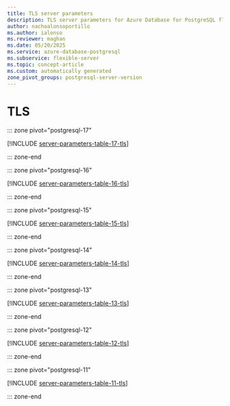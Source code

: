 ```yaml
---
title: TLS server parameters
description: TLS server parameters for Azure Database for PostgreSQL flexible server.
author: nachoalonsoportillo
ms.author: ialonso
ms.reviewer: maghan
ms.date: 05/20/2025
ms.service: azure-database-postgresql
ms.subservice: flexible-server
ms.topic: concept-article
ms.custom: automatically generated
zone_pivot_groups: postgresql-server-version
---
```

# TLS


::: zone pivot="postgresql-17"

[!INCLUDE [server-parameters-table-17-tls](./includes/server-parameters-table-17-tls.md)]

::: zone-end


::: zone pivot="postgresql-16"

[!INCLUDE [server-parameters-table-16-tls](./includes/server-parameters-table-16-tls.md)]

::: zone-end


::: zone pivot="postgresql-15"

[!INCLUDE [server-parameters-table-15-tls](./includes/server-parameters-table-15-tls.md)]

::: zone-end


::: zone pivot="postgresql-14"

[!INCLUDE [server-parameters-table-14-tls](./includes/server-parameters-table-14-tls.md)]

::: zone-end


::: zone pivot="postgresql-13"

[!INCLUDE [server-parameters-table-13-tls](./includes/server-parameters-table-13-tls.md)]

::: zone-end


::: zone pivot="postgresql-12"

[!INCLUDE [server-parameters-table-12-tls](./includes/server-parameters-table-12-tls.md)]

::: zone-end


::: zone pivot="postgresql-11"

[!INCLUDE [server-parameters-table-11-tls](./includes/server-parameters-table-11-tls.md)]

::: zone-end


